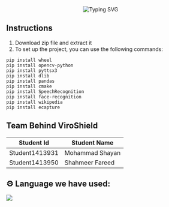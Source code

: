 <div align="center">
  <img src="https://readme-typing-svg.herokuapp.com?font=Poppins&weight=600&size=28&duration=3500&pause=500&color=151CF7&center=true&vCenter=true&width=435&lines=Aptech+Vison+2023;Team+Humanoid+Robot;" alt="Typing SVG" />
</div>

## Instructions
1. Download zip file and extract it
2. To set up the project, you can use the following commands:
```
pip install wheel
pip install opencv-python
pip install pyttsx3
pip install dlib
pip install pandas
pip install cmake
pip install SpeechRecognition 
pip install face-recognition
pip install wikipedia
pip install ecapture

```

## Team Behind ViroShield

| Student Id | Student Name |
| ------------- | ------------- |
| Student1413931 | Mohammad Shayan |
| Student1413950 | Shahmeer Fareed  |

## ⚙️ Language we have used:
<p align="left">
  <img src="https://img.shields.io/badge/Python-3776AB?style=for-the-badge&logo=python&logoColor=white">
</p>
